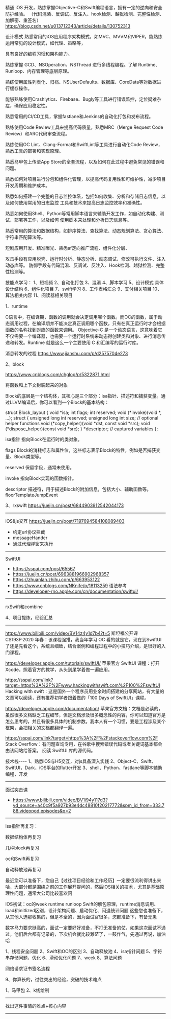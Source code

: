 
精通 iOS 开发，熟练掌握Objective-C和Swift编程语言，拥有一定的逆向和安全防护经验。 （代码混淆、反调试、反注入、hook检测、越狱检测、完整性检测、加解密、重签名）
https://blog.csdn.net/u013712343/article/details/130752313

设计模式
熟悉常用的iOS应用程序架构模式，如MVC、MVVM和VIPER，能熟练运用常见的设计模式，如代理、策略等，

具有良好的编程习惯和架构能力。

熟练掌握 GCD、NSOperation、NSThread 进行多线程编程。了解 Runtime、Runloop、内存管理等底层原理。

熟练使用属性列表化、归档、NSUserDefaults、数据库、CoreData等对数据进行缓存操作。

能够熟练使用Crashlytics、Firebase、Bugly等工具进行错误监控，定位疑难杂症，确保应用稳定性。

熟悉常用的CI/CD工具，掌握fastlane和Jenkins的自动化打包和发布流程。

熟练使用Code Review工具来提高代码质量，熟悉MRC（Merge Request Code Review）和ARC代码审查流程。

熟练使用OC Lint、Clang-Format和SwiftLint等工具进行自动化Code Review，熟悉工具的部署和实现原理。

熟悉马甲包上传至App Store的全套流程，以及如何在此过程中避免常见的错误和问题。

熟悉如何对项目进行分包和组件化管理，以提高代码复用性和可维护性，减少项目开发周期和维护成本。

熟悉如何搭建一个完整的日志监控体系，包括如何收集、分析和存储日志信息，以及如何使用常用的日志监控
工具和技术来提高日志监控效率和准确性。

熟悉如何使用Shell、Python等常用脚本语言来辅助开发工作，如自动化构建、测试、部署等工作，以及如何
使用脚本来处理和分析日志信息等。

熟悉常用的算法和数据结构，如排序算法、查找算法、动态规划算法、贪心算法、字符串匹配算法等。

短剧应用开发、精准曝光、熟悉af定向推广流程、组件化分层、

攻击手段有应用脱壳、运行时分析、静态分析、动态调试、修改可执行文件、注入动态库等。
防御手段有代码混淆、反调试、反注入、Hook检测、越狱检测、完整性检测等。

技能点学习：
1、短视频
2、自动化打包
3、混淆
4、脚本学习
5、设计模式 具体设计结构
6、组件化项目
7、swift学习
8、工作表格汇总
9、支付相关项目
10、算法相关内容
11、阅读器相关项目


1、runtime

C语言中，在编译期，函数的调用就会决定调用哪个函数。而OC的函数，属于动态调用过程，在编译期并不能决定真正调用哪个函数，只有在真正运行时才会根据函数的名称找到对应的函数来调用。
Objective-C 是一个动态语言，这意味着它不仅需要一个编译器，也需要一个运行时系统来动态得创建类和对象、进行消息传递和转发。Runtime 就是这么一个主要使用 C 和汇编写的运行时库。


消息转发的过程
https://www.jianshu.com/p/d2575704e273


2、block

https://www.cnblogs.com/chglog/p/5322871.html

将函数和上下文封装起来的对象

Block的底层是一个结构体，其核心是三个部分：isa指针、描述符和捕获变量。通过LLVM编译后，你可以看到一个Block的基本结构：

struct Block_layout {
    void *isa;
    int flags;
    int reserved;
    void (*invoke)(void *, ...);
    struct {
        unsigned long int reserved;
        unsigned long int size;
        // optional helper functions
        void (*copy_helper)(void *dst, const void *src);
        void (*dispose_helper)(const void *src);
    } *descriptor;
    // captured variables
};

isa指针
指向Block在运行时的类对象。

flags
Block的消耗标志和属性位，这些标志表示Block的特性，例如是否捕获变量、Block类型等。

reserved
保留字段，通常未使用。

invoke
指向Block实现的函数指针。

descriptor
描述符，用于描述Block的附加信息，包括大小、辅助函数等。 floorTemplateJumpEvent


3、rxswift
https://juejin.cn/post/6844903912542044173

--------
iOS&js交互 https://juejin.cn/post/7197694584108089403
* 约定url协议拦截
* messageHander
* 通过代理弹窗来执行

-------
SwiftUI
* https://sspai.com/post/65567
* https://juejin.cn/post/6963881966902968357
* https://zhuanlan.zhihu.com/p/663953122
* https://www.cnblogs.com/NKnife/p/18113259 语法参考
* https://developer-rno.apple.com/cn/documentation/swiftui/

-------
rxSwift和combine


4、项目提炼，经验汇总

---------------------
https://www.bilibili.com/video/BV14z4y1d7b4?t=5
斯坦福公开课 CS193P·2020 年春：该课程强推，我当年学习 OC 看的就是它，现在到SwiftUI了还是先看这个，系统且细致，结合案例和编程过程中的小技巧介绍，是很好的入门课程。

https://developer.apple.com/tutorials/swiftUI/
苹果官方 SwiftUI 课程：打开Xcode，照着官方的教学，从头到尾学着做一遍应用。

https://sspai.com/link?target=https%3A%2F%2Fwww.hackingwithswift.com%2F100%2FswiftUI
Hacking with swift：这是国外一个程序员用业余时间搭建的分享网站，有大量的文章可以阅读，还有推荐初学者跟着做的「100 Days of SwiftUI」课程。

https://developer.apple.com/documentation/
苹果官方文档：文档是必读的，虽然很多文档缺乏工程细节，但是文档涉及很多概念性的内容，你可以知道官方是怎么思考的，并且有很多具体的机制参数。我本人有一个习惯，要是工程涉及某个框架，会把相关的文档都翻译一遍。

https://sspai.com/link?target=https%3A%2F%2Fstackoverflow.com%2F
Stack Overflow：有问题查询专用，在谷歌中搜索错误代码或者关键词基本都会由该网站给答案。
阅读 SwiftUI 库的源代码。


技术栈----
1、熟悉iOS与H5交互，对js具备深入实践
2、Object-C、Swift、SwiftUI，Dark，iOS平台的flutter开发
3、shell、Python、fastlane等脚本辅助编程，开发

----------------------
面试突击课
* https://www.bilibili.com/video/BV1i94y117d3?vd_source=a40c9f5a927b93e4dc48810f20217772&spm_id_from=333.788.videopod.episodes&p=2


----------------------


Isa指针再复习：

数据结构体再复习

几种block再复习

oc和Swift再复习

自动释放池再复习



最近您可以准备下，您自己【过往项目经验和工作经历】一定要很流利得讲出来哈，大部分都是围绕之前的工作展开提问的，然后IOS相关的技术，尤其是基础原理性问题，通常大公司比较喜欢问

IOS初试：oc的week    runtime   runloop   Swift的解包原理，runtime消息调用、load和initlized区别，设计架构问题、启动优化、闪退统计问题
这些您也准备下，从其他人选那收集的，但是不全的，因为面试官很多，您都准备下，有备无患

数字马力要求挺高的，面试一定要好好准备，不打无准备的仗，如果这次面试不通过，他们后台都有记录的，下次机会就比较渺茫了，一鼓作气，先通过再说，加油哈


1、线程安全问题
2、Swift和OC的区别
3、自动释放池
4、isa指针问题
5、字符串存储问题，优化
6、滑动优化问题
7、week
8、算法问题

网络请求证书签名流程

9、你算长的，过往突出的经验，突破的技术难点

1、马甲包
2、k线绘制

--------------------------------
找出这件事情的难点+核心内容 

--------------------------------

